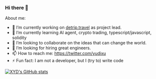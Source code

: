### Hi there 👋

About me:

- 🔭 I’m currently working on [detrip.travel](https://detrip.travel) as project lead.
- 🌱 I’m currently learning AI agent, crypto trading, typescript/javascript, solidity
- 👯 I’m looking to collaborate on the ideas that can change the world.
- 🤔 I’m looking for hiring great engineers.
- 📫 How to reach me: https://twitter.com/yudixu
- ⚡ Fun fact: I am not a developer, but I (try to) write code

[![XYD's GitHub stats](https://github-readme-stats-two-sigma-36.vercel.app/api?username=xyd945)](https://github.com/xyd945/github-readme-stats)
